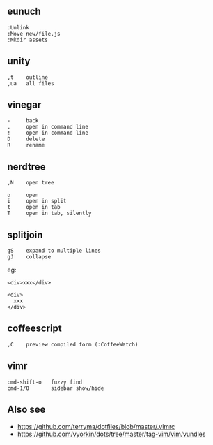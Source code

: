## eunuch

    :Unlink
    :Move new/file.js
    :Mkdir assets

## unity

    ,t    outline
    ,ua   all files

## vinegar

    -     back
    .     open in command line
    !     open in command line
    D     delete
    R     rename

## nerdtree

    ,N    open tree

    o     open
    i     open in split
    t     open in tab
    T     open in tab, silently

## splitjoin

    gS    expand to multiple lines
    gJ    collapse

eg:

    <div>xxx</div>

    <div>
      xxx
    </div>

## coffeescript

    ,C    preview compiled form (:CoffeeWatch)

## vimr

    cmd-shift-o   fuzzy find
    cmd-1/0       sidebar show/hide

## Also see

* https://github.com/terryma/dotfiles/blob/master/.vimrc
* https://github.com/vyorkin/dots/tree/master/tag-vim/vim/vundles

